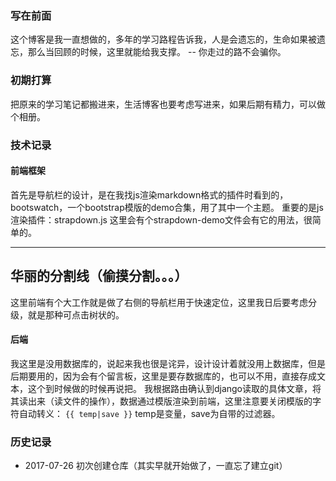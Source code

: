 ### 写在前面
  这个博客是我一直想做的，多年的学习路程告诉我，人是会遗忘的，生命如果被遗忘，那么当回顾的时候，这里就能给我支撑。
                                -- 你走过的路不会骗你。

### 初期打算
把原来的学习笔记都搬进来，生活博客也要考虑写进来，如果后期有精力，可以做个相册。

### 技术记录
#### 前端框架
首先是导航栏的设计，是在我找js渲染markdown格式的插件时看到的，bootswatch，一个bootstrap模版的demo合集，用了其中一个主题。
重要的是js渲染插件：strapdown.js
这里会有个strapdown-demo文件会有它的用法，很简单的。

---
华丽的分割线（偷摸分割。。。）
---

这里前端有个大工作就是做了右侧的导航栏用于快速定位，这里我日后要考虑分级，就是那种可点击树状的。

#### 后端
我这里是没用数据库的，说起来我也很是诧异，设计设计着就没用上数据库，但是后期要用的，因为会有个留言板，这里是要存数据库的，也可以不用，直接存成文本，这个到时候做的时候再说把。
我根据路由确认到django读取的具体文章，将其读出来（读文件的操作），数据通过模版渲染到前端，这里注意要关闭模版的字符自动转义：
`{{ temp|save }}`
temp是变量，save为自带的过滤器。

### 历史记录
* 2017-07-26 初次创建仓库（其实早就开始做了，一直忘了建立git）

